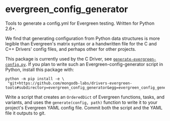 # evergreen_config_generator

Tools to generate a config.yml for Evergreen testing. Written for Python 2.6+.

We find that generating configuration from Python data structures is more
legible than Evergreen's matrix syntax or a handwritten file for the C and C++
Drivers' config files, and perhaps other for other projects.

This package is currently used by the C Driver, see [`generate-evergreen-config.py`](https://github.com/mongodb/mongo-c-driver/blob/master/build/generate-evergreen-config.py).
If you plan to write such an Evergreen-config-generator script in Python,
install this package with:

```
python -m pip install -e \
 "git+https://github.com/mongodb-labs/drivers-evergreen-tools#subdirectory=evergreen_config_generator&egg=evergreen_config_generator"
```

Write a script that creates an `OrderedDict` of Evergreen functions, tasks, and
variants, and uses the `generate(config, path)` function to write it to your
project's Evergreen YAML config file. Commit both the script and the YAML file
it outputs to git.
